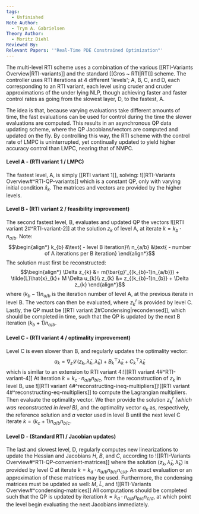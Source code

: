 ```yaml
---
tags:
  - Unfinished
Note Author:
  - Trym A. Gabrielsen
Theory Author:
  - Moritz Diehl
Reviewed By: 
Relevant Papers: '"Real-Time PDE Constrained Optimization"'
---
```

The multi-level RTI scheme uses a combination of the various [[RTI-Variants Overview|RTI-variants]] and the standard [[Gros ~ RTI|RTI]] scheme. The controller uses RTI iterations at 4 different 'levels'; A, B, C, and D, each corresponding to an RTI variant, each level using cruder and cruder approximations of the under lying NLP, though achieving faster and faster control rates as going from the slowest layer, D, to the fastest, A.

The idea is that, because varying evaluations take different amounts of time, the fast evaluations can be used for control during the time the slower evaluations are computed. This results in an asynchronous QP data updating scheme, where the QP Jacobians/vectors are computed and updated on the fly. By controlling this way, the RTI scheme with the control rate of LMPC is uninterrupted, yet continually updated to yield higher accuracy control than LMPC, nearing that of NMPC.
#### Level A - (RTI variant 1 / LMPC)
The fastest level, A, is simply [[RTI variant 1]], solving:
![[RTI-Variants Overview#^RTI-QP-variants]]
which is a constant QP, only with varying initial condition $\hat{x}_{k}$.
The matrices and vectors are provided by the higher levels.

#### Level B - (RTI variant 2 / feasibility improvement)
The second fastest level, B, evaluates and updated QP the vectors 
![[RTI variant 2#^RTI-variant-2]]
at the solution $z_{k}$ of level A, at iterate $k=k_{b}\cdot n_{a/b}$. Note: $$\begin{align*}
k_{b} &\text{ - level B iteration}\\
n_{a/b} &\text{ - number of A iterations per B iteration}
\end{align*}$$
The solution must first be reconstructed:
$$\begin{align*}
\Delta z_{k} &= m(\bar{g}'_{(k_{b}-1)n_{a/b}}) + \tilde{L}\hat{x}_{k}+ M \Delta u_{k}\\
z_{k} &= z_{(k_{b}-1)n_{b}} + \Delta z_{k}
\end{align*}$$
where $(k_{b}-1)n_{a/b}$ is the iteration number of level A, at the previous iterate in level B.
The vectors can then be evaluated, where $z_{k}^{r}$ is provided by level C.
Lastly, the QP must be [[RTI variant 2#Condensing|recondensed]], which should be completed in time, such that the QP is updated by the next B iteration $(k_{b}+1)n_{a/b}$.

#### Level C - (RTI variant 4 / optimality improvement)
Level C is even slower than B, and regularly updates the optimality vector:
$$a_{k} = \nabla_{z} \mathcal{L}(z_{k},\bar{\lambda}_{k},\hat{\lambda}_{k}) +  B_{k}^{\top}\bar{\lambda}_{k} + C_{k}^{\top}\hat{\lambda}_{k}$$
which is similar to an extension to RTI variant 4:![[RTI variant 4#^RTI-variant-4]]
At iteration $k = k_{c}\cdot n_{a/b}n_{b/c}$, from the reconstruction of $z_{k}$ in level B, use ![[RTI variant 4#^reconstructing-ineq-multipliers]]![[RTI variant 4#^reconstructing-eq-multipliers]]
to compute the Lagrangian multipliers. Then evaluate the optimality vector. We then provide the solution $z_{k}^{r}$ *(which was reconstructed in level B)*, and the optimality vector $a_{k}$ as, respectively, the reference solution and $a$ vector used in level B until the next level C iterate $k = (k_{c}+1)n_{a/b}n_{b/c}$.

#### Level D - (Standard RTI / Jacobian updates)
The last and slowest level, D, regularly computes new linearizations to update the Hessian and Jacobians $H$, $B$, and $C$, according to ![[RTI-Variants Overview#^RTI-QP-convenient-matrices]]
where the solution $(z_{k},\bar{\lambda}_{k},\hat{\lambda}_{k})$ is provided by level C at iterate $k = k_{d}\cdot n_{a/b}n_{b/c}n_{c/d}$.
An exact evaluation or an approximation of these matrices may be used.
Furthermore, the condensing matrices must be updated as well: $M$, $\tilde{L}$, and ![[RTI-Variants Overview#^condensing-matrices]]
All computations should be completed such that the QP is updated by iteration $k = k_{d}\cdot n_{a/b}n_{b/c}n_{c/d}$, at which point the level begin evaluating the next Jacobians immediately.